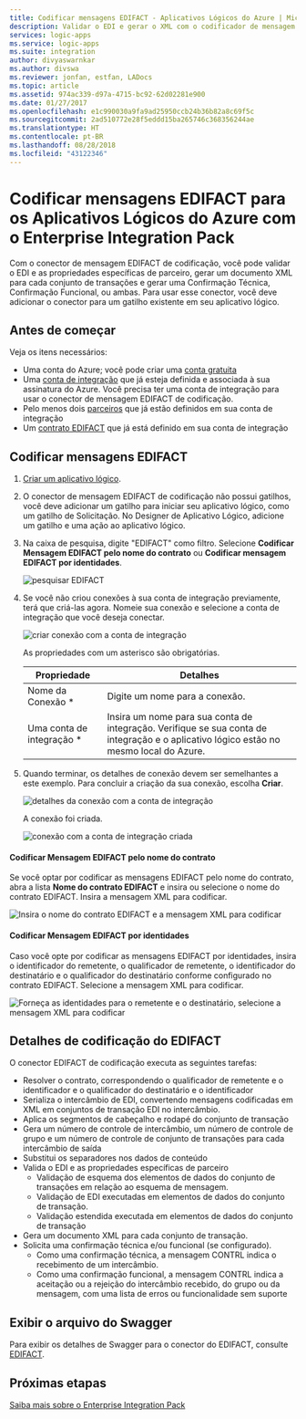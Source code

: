 ```yaml
---
title: Codificar mensagens EDIFACT - Aplicativos Lógicos do Azure | Microsoft Docs
description: Validar o EDI e gerar o XML com o codificador de mensagem EDIFACT para os Aplicativos Lógicos do Azure com o Enterprise Integration Pack
services: logic-apps
ms.service: logic-apps
ms.suite: integration
author: divyaswarnkar
ms.author: divswa
ms.reviewer: jonfan, estfan, LADocs
ms.topic: article
ms.assetid: 974ac339-d97a-4715-bc92-62d02281e900
ms.date: 01/27/2017
ms.openlocfilehash: e1c990030a9fa9ad25950ccb24b36b82a8c69f5c
ms.sourcegitcommit: 2ad510772e28f5eddd15ba265746c368356244ae
ms.translationtype: HT
ms.contentlocale: pt-BR
ms.lasthandoff: 08/28/2018
ms.locfileid: "43122346"
---
```

# <a name="encode-edifact-messages-for-azure-logic-apps-with-enterprise-integration-pack"></a>Codificar mensagens EDIFACT para os Aplicativos Lógicos do Azure com o Enterprise Integration Pack

Com o conector de mensagem EDIFACT de codificação, você pode validar o EDI e as propriedades específicas de parceiro, gerar um documento XML para cada conjunto de transações e gerar uma Confirmação Técnica, Confirmação Funcional, ou ambas.
Para usar esse conector, você deve adicionar o conector para um gatilho existente em seu aplicativo lógico.

## <a name="before-you-start"></a>Antes de começar

Veja os itens necessários:

* Uma conta do Azure; você pode criar uma [conta gratuita](https://azure.microsoft.com/free)
* Uma [conta de integração](logic-apps-enterprise-integration-create-integration-account.md) que já esteja definida e associada à sua assinatura do Azure. Você precisa ter uma conta de integração para usar o conector de mensagem EDIFACT de codificação. 
* Pelo menos dois [parceiros](logic-apps-enterprise-integration-partners.md) que já estão definidos em sua conta de integração
* Um [contrato EDIFACT](logic-apps-enterprise-integration-edifact.md) que já está definido em sua conta de integração

## <a name="encode-edifact-messages"></a>Codificar mensagens EDIFACT

1. [Criar um aplicativo lógico](quickstart-create-first-logic-app-workflow.md).

2. O conector de mensagem EDIFACT de codificação não possui gatilhos, você deve adicionar um gatilho para iniciar seu aplicativo lógico, como um gatilho de Solicitação. No Designer de Aplicativo Lógico, adicione um gatilho e uma ação ao aplicativo lógico.

3.  Na caixa de pesquisa, digite "EDIFACT" como filtro. Selecione **Codificar Mensagem EDIFACT pelo nome do contrato** ou **Codificar mensagem EDIFACT por identidades**.
   
    ![pesquisar EDIFACT](media/logic-apps-enterprise-integration-edifact-encode/edifactdecodeimage1.png)  

3. Se você não criou conexões à sua conta de integração previamente, terá que criá-las agora. Nomeie sua conexão e selecione a conta de integração que você deseja conectar.

    ![criar conexão com a conta de integração](media/logic-apps-enterprise-integration-edifact-encode/edifactencodeimage1.png)  

    As propriedades com um asterisco são obrigatórias.

    | Propriedade | Detalhes |
    | --- | --- |
    | Nome da Conexão * |Digite um nome para a conexão. |
    | Uma conta de integração * |Insira um nome para sua conta de integração. Verifique se sua conta de integração e o aplicativo lógico estão no mesmo local do Azure. |

5.  Quando terminar, os detalhes de conexão devem ser semelhantes a este exemplo. Para concluir a criação da sua conexão, escolha **Criar**.

    ![detalhes da conexão com a conta de integração](media/logic-apps-enterprise-integration-edifact-encode/edifactencodeimage2.png)

    A conexão foi criada.

    ![conexão com a conta de integração criada](media/logic-apps-enterprise-integration-edifact-encode/edifactencodeimage4.png)

#### <a name="encode-edifact-message-by-agreement-name"></a>Codificar Mensagem EDIFACT pelo nome do contrato

Se você optar por codificar as mensagens EDIFACT pelo nome do contrato, abra a lista **Nome do contrato EDIFACT** e insira ou selecione o nome do contrato EDIFACT. Insira a mensagem XML para codificar.

![Insira o nome do contrato EDIFACT e a mensagem XML para codificar](media/logic-apps-enterprise-integration-edifact-encode/edifactencodeimage6.png)

#### <a name="encode-edifact-message-by-identities"></a>Codificar Mensagem EDIFACT por identidades

Caso você opte por codificar as mensagens EDIFACT por identidades, insira o identificador do remetente, o qualificador de remetente, o identificador do destinatário e o qualificador do destinatário conforme configurado no contrato EDIFACT. Selecione a mensagem XML para codificar.

![Forneça as identidades para o remetente e o destinatário, selecione a mensagem XML para codificar](media/logic-apps-enterprise-integration-edifact-encode/edifactencodeimage7.png)

## <a name="edifact-encode-details"></a>Detalhes de codificação do EDIFACT

O conector EDIFACT de codificação executa as seguintes tarefas: 

* Resolver o contrato, correspondendo o qualificador de remetente e o identificador e o qualificador do destinatário e o identificador
* Serializa o intercâmbio de EDI, convertendo mensagens codificadas em XML em conjuntos de transação EDI no intercâmbio.
* Aplica os segmentos de cabeçalho e rodapé do conjunto de transação
* Gera um número de controle de intercâmbio, um número de controle de grupo e um número de controle de conjunto de transações para cada intercâmbio de saída
* Substitui os separadores nos dados de conteúdo
* Valida o EDI e as propriedades específicas de parceiro
  * Validação de esquema dos elementos de dados do conjunto de transações em relação ao esquema de mensagem.
  * Validação de EDI executadas em elementos de dados do conjunto de transação.
  * Validação estendida executada em elementos de dados do conjunto de transação
* Gera um documento XML para cada conjunto de transação.
* Solicita uma confirmação técnica e/ou funcional (se configurado).
  * Como uma confirmação técnica, a mensagem CONTRL indica o recebimento de um intercâmbio.
  * Como uma confirmação funcional, a mensagem CONTRL indica a aceitação ou a rejeição do intercâmbio recebido, do grupo ou da mensagem, com uma lista de erros ou funcionalidade sem suporte

## <a name="view-swagger-file"></a>Exibir o arquivo do Swagger
Para exibir os detalhes de Swagger para o conector do EDIFACT, consulte [EDIFACT](/connectors/edifact/).

## <a name="next-steps"></a>Próximas etapas
[Saiba mais sobre o Enterprise Integration Pack](logic-apps-enterprise-integration-overview.md "Saiba mais sobre o Enterprise Integration Pack") 

